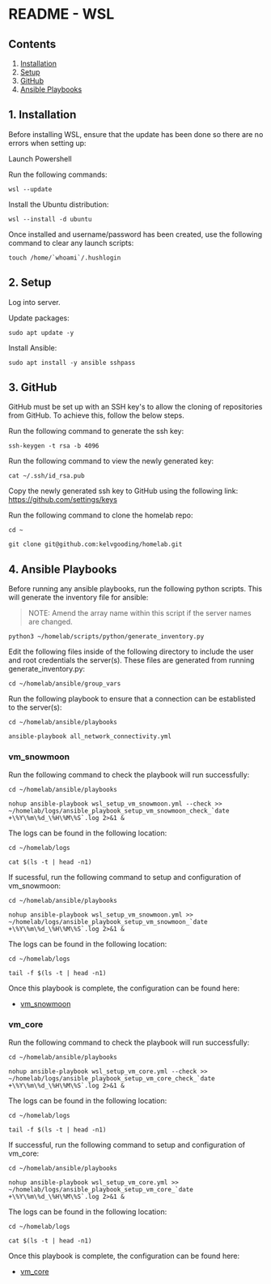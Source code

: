 # README - WSL

## Contents

1. [Installation](#1-installation)
2. [Setup](#2-setup)
3. [GitHub](#3-github)
4. [Ansible Playbooks](#5-ansible-playbooks)

## 1. Installation

Before installing WSL, ensure that the update has been done so there are no errors when setting up:

Launch Powershell

Run the following commands:

```
wsl --update
```
Install the Ubuntu distribution:
```
wsl --install -d ubuntu
```
Once installed and username/password has been created, use the following command to clear any launch scripts:
```
touch /home/`whoami`/.hushlogin
```

## 2. Setup

Log into server.

Update packages:

```
sudo apt update -y
```

Install Ansible:

```
sudo apt install -y ansible sshpass
```

## 3. GitHub

GitHub must be set up with an SSH key's to allow the cloning of repositories from GitHub. To achieve this, follow the below steps.

Run the following command to generate the ssh key:

```
ssh-keygen -t rsa -b 4096
```

Run the following command to view the newly generated key:

```
cat ~/.ssh/id_rsa.pub
```

Copy the newly generated ssh key to GitHub using the following link: https://github.com/settings/keys

Run the following command to clone the homelab repo:

```
cd ~
```
```
git clone git@github.com:kelvgooding/homelab.git
```

## 4. Ansible Playbooks

Before running any ansible playbooks, run the following python scripts. This will generate the inventory file for ansible:

> NOTE: Amend the array name within this script if the server names are changed.

```
python3 ~/homelab/scripts/python/generate_inventory.py
```

Edit the following files inside of the following directory to include the user and root credentials the server(s). These files are generated from running generate_inventory.py:

```
cd ~/homelab/ansible/group_vars
```

Run the following playbook to ensure that a connection can be establisted to the server(s):

```
cd ~/homelab/ansible/playbooks
```

```
ansible-playbook all_network_connectivity.yml
```

### vm_snowmoon

Run the following command to check the playbook will run successfully:

```
cd ~/homelab/ansible/playbooks
```
```
nohup ansible-playbook wsl_setup_vm_snowmoon.yml --check >> ~/homelab/logs/ansible_playbook_setup_vm_snowmoon_check_`date +\%Y\%m\%d_\%H\%M\%S`.log 2>&1 &
```

The logs can be found in the following location:

```
cd ~/homelab/logs
```
```
cat $(ls -t | head -n1)
```

If sucessful, run the following command to setup and configuration of vm_snowmoon:

```
cd ~/homelab/ansible/playbooks
```
```
nohup ansible-playbook wsl_setup_vm_snowmoon.yml >> ~/homelab/logs/ansible_playbook_setup_vm_snowmoon_`date +\%Y\%m\%d_\%H\%M\%S`.log 2>&1 &
```

The logs can be found in the following location:

```
cd ~/homelab/logs
```
```
tail -f $(ls -t | head -n1)
```

Once this playbook is complete, the configuration can be found here:

* [vm_snowmoon](README_vm_snowmoon.md)

### vm_core

Run the following command to check the playbook will run successfully:

```
cd ~/homelab/ansible/playbooks
```

```
nohup ansible-playbook wsl_setup_vm_core.yml --check >> ~/homelab/logs/ansible_playbook_setup_vm_core_check_`date +\%Y\%m\%d_\%H\%M\%S`.log 2>&1 &
```
The logs can be found in the following location:

```
cd ~/homelab/logs
```
```
tail -f $(ls -t | head -n1)
```

If successful, run the following command to setup and configuration of vm_core:

```
cd ~/homelab/ansible/playbooks
```
```
nohup ansible-playbook wsl_setup_vm_core.yml >> ~/homelab/logs/ansible_playbook_setup_vm_core_`date +\%Y\%m\%d_\%H\%M\%S`.log 2>&1 &
```

The logs can be found in the following location:

```
cd ~/homelab/logs
```
```
cat $(ls -t | head -n1)
```

Once this playbook is complete, the configuration can be found here:

* [vm_core](README_vm_core.md)

